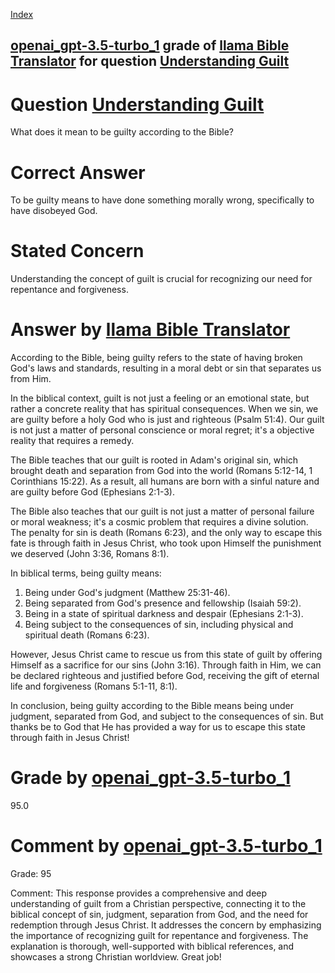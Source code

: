 
[Index](../../../../index.md)
## [openai_gpt-3.5-turbo_1](../../../grading_models/openai_gpt-3.5-turbo_1.md) grade of [llama Bible Translator](../../../answering_models/llama_Bible_Translator.md) for question [Understanding Guilt](../../../questions/Understanding_Guilt.md)

# Question [Understanding Guilt](../../../questions/Understanding_Guilt.md)
What does it mean to be guilty according to the Bible?

# Correct Answer
To be guilty means to have done something morally wrong, specifically to have disobeyed God.

# Stated Concern
Understanding the concept of guilt is crucial for recognizing our need for repentance and forgiveness.

# Answer by [llama Bible Translator](../../../answering_models/llama_Bible_Translator.md)
According to the Bible, being guilty refers to the state of having broken God's laws and standards, resulting in a moral debt or sin that separates us from Him.

In the biblical context, guilt is not just a feeling or an emotional state, but rather a concrete reality that has spiritual consequences. When we sin, we are guilty before a holy God who is just and righteous (Psalm 51:4). Our guilt is not just a matter of personal conscience or moral regret; it's a objective reality that requires a remedy.

The Bible teaches that our guilt is rooted in Adam's original sin, which brought death and separation from God into the world (Romans 5:12-14, 1 Corinthians 15:22). As a result, all humans are born with a sinful nature and are guilty before God (Ephesians 2:1-3).

The Bible also teaches that our guilt is not just a matter of personal failure or moral weakness; it's a cosmic problem that requires a divine solution. The penalty for sin is death (Romans 6:23), and the only way to escape this fate is through faith in Jesus Christ, who took upon Himself the punishment we deserved (John 3:36, Romans 8:1).

In biblical terms, being guilty means:

1. Being under God's judgment (Matthew 25:31-46).
2. Being separated from God's presence and fellowship (Isaiah 59:2).
3. Being in a state of spiritual darkness and despair (Ephesians 2:1-3).
4. Being subject to the consequences of sin, including physical and spiritual death (Romans 6:23).

However, Jesus Christ came to rescue us from this state of guilt by offering Himself as a sacrifice for our sins (John 3:16). Through faith in Him, we can be declared righteous and justified before God, receiving the gift of eternal life and forgiveness (Romans 5:1-11, 8:1).

In conclusion, being guilty according to the Bible means being under judgment, separated from God, and subject to the consequences of sin. But thanks be to God that He has provided a way for us to escape this state through faith in Jesus Christ!

# Grade by [openai_gpt-3.5-turbo_1](../../../grading_models/openai_gpt-3.5-turbo_1.md)
95.0

# Comment by [openai_gpt-3.5-turbo_1](../../../grading_models/openai_gpt-3.5-turbo_1.md)
Grade: 95

Comment: This response provides a comprehensive and deep understanding of guilt from a Christian perspective, connecting it to the biblical concept of sin, judgment, separation from God, and the need for redemption through Jesus Christ. It addresses the concern by emphasizing the importance of recognizing guilt for repentance and forgiveness. The explanation is thorough, well-supported with biblical references, and showcases a strong Christian worldview. Great job!
